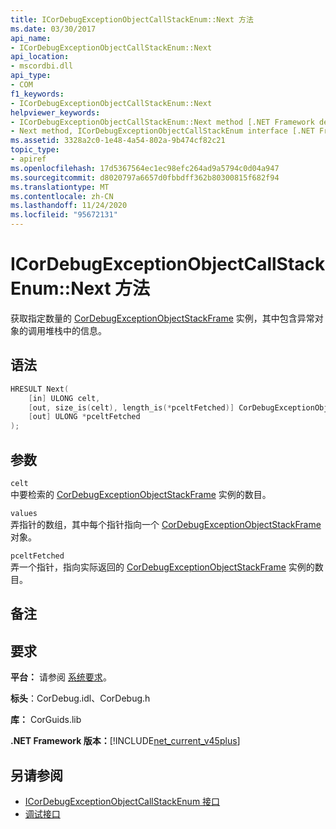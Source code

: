 ```yaml
---
title: ICorDebugExceptionObjectCallStackEnum::Next 方法
ms.date: 03/30/2017
api_name:
- ICorDebugExceptionObjectCallStackEnum::Next
api_location:
- mscordbi.dll
api_type:
- COM
f1_keywords:
- ICorDebugExceptionObjectCallStackEnum::Next
helpviewer_keywords:
- ICorDebugExceptionObjectCallStackEnum::Next method [.NET Framework debugging]
- Next method, ICorDebugExceptionObjectCallStackEnum interface [.NET Framework debugging]
ms.assetid: 3328a2c0-1e48-4a54-802a-9b474cf82c21
topic_type:
- apiref
ms.openlocfilehash: 17d5367564ec1ec98efc264ad9a5794c0d04a947
ms.sourcegitcommit: d8020797a6657d0fbbdff362b80300815f682f94
ms.translationtype: MT
ms.contentlocale: zh-CN
ms.lasthandoff: 11/24/2020
ms.locfileid: "95672131"
---
```

# <a name="icordebugexceptionobjectcallstackenumnext-method"></a>ICorDebugExceptionObjectCallStackEnum::Next 方法

获取指定数量的 [CorDebugExceptionObjectStackFrame](cordebugexceptionobjectstackframe-structure.md) 实例，其中包含异常对象的调用堆栈中的信息。  
  
## <a name="syntax"></a>语法  
  
```cpp  
HRESULT Next(  
    [in] ULONG celt,  
    [out, size_is(celt), length_is(*pceltFetched)] CorDebugExceptionObjectStackFrame values[],  
    [out] ULONG *pceltFetched  
);  
```  
  
## <a name="parameters"></a>参数  

 `celt`  
 中要检索的 [CorDebugExceptionObjectStackFrame](cordebugexceptionobjectstackframe-structure.md) 实例的数目。  
  
 `values`  
 弄指针的数组，其中每个指针指向一个 [CorDebugExceptionObjectStackFrame](cordebugexceptionobjectstackframe-structure.md) 对象。  
  
 `pceltFetched`  
 弄一个指针，指向实际返回的 [CorDebugExceptionObjectStackFrame](cordebugexceptionobjectstackframe-structure.md) 实例的数目。  
  
## <a name="remarks"></a>备注  
  
## <a name="requirements"></a>要求  

 **平台：** 请参阅 [系统要求](../../get-started/system-requirements.md)。  
  
 **标头**：CorDebug.idl、CorDebug.h  
  
 **库：** CorGuids.lib  
  
 **.NET Framework 版本：**[!INCLUDE[net_current_v45plus](../../../../includes/net-current-v45plus-md.md)]  
  
## <a name="see-also"></a>另请参阅

- [ICorDebugExceptionObjectCallStackEnum 接口](icordebugexceptionobjectcallstackenum-interface.md)
- [调试接口](debugging-interfaces.md)
